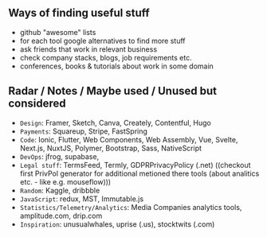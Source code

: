 
## Ways of finding useful stuff

- github "awesome" lists
- for each tool google alternatives to find more stuff
- ask friends that work in relevant business
- check company stacks, blogs, job requirements etc.
- conferences, books & tutorials about work in some domain

## Radar / Notes / Maybe used / Unused but considered

- `Design`: Framer, Sketch, Canva, Creately, Contentful, Hugo
- `Payments`: Squareup, Stripe, FastSpring
- `Code`: Ionic, Flutter, Web Components, Web Assembly, Vue, Svelte, Next.js, NuxtJS, Polymer, Bootstrap, Sass, NativeScript
- `DevOps`: jfrog, supabase,
- `Legal stuff`: TermsFeed, Termly, GDPRPrivacyPolicy (.net) ((checkout first PrivPol generator for additional metioned there tools (about analitics etc. - like e.g. mouseflow)))
- `Random`: Kaggle, dribbble
- `JavaScript`: redux, MST, Immutable.js
- `Statistics/Telemetry/Analytics`: Media Companies analytics tools, amplitude.com, drip.com
- `Inspiration`: unusualwhales, uprise (.us), stocktwits (.com)
